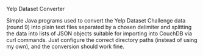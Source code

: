 Yelp Dataset Converter


Simple Java programs used to convert the Yelp Dataset Challenge data (round 9) into plain text files separated by a chosen delimiter and splitting the data into lists of JSON objects suitable for importing into CouchDB via curl commands. Just configure the correct directory paths (instead of using my own), and the conversion should work fine.
